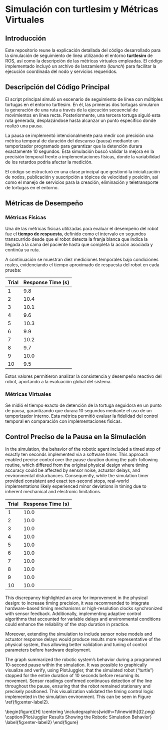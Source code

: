 # Simulación con turtlesim y Métricas Virtuales 

## Introducción

Este repositorio reune la explicación detallada del código desarrollado para la simulación de seguimiento de línea utilizando el entorno **turtlesim** de ROS, así como la descripción de las métricas virtuales empleadas. El código implementado incluyó un archivo de lanzamiento (*launch*) para facilitar la ejecución coordinada del nodo y servicios requeridos.

## Descripción del Código Principal

El script principal simuló un escenario de seguimiento de línea con múltiples tortugas en el entorno turtlesim. En él, las primeras dos tortugas simularon la generación de una ruta a través de la ejecución secuencial de movimientos en línea recta. Posteriormente, una tercera tortuga siguió esta ruta generada, desplazándose hasta alcanzar un punto específico donde realizó una pausa.

La pausa se implementó intencionalmente para medir con precisión una métrica temporal de duración del descanso (pausa) mediante un temporizador programado para garantizar que la detención durara exactamente 10 segundos. Esta simulación buscó validar la mejora en la precisión temporal frente a implementaciones físicas, donde la variabilidad de los retardos podría afectar la medición.

El código se estructuró en una clase principal que gestionó la inicialización de nodos, publicación y suscripción a tópicos de velocidad y posición, así como el manejo de servicios para la creación, eliminación y teletransporte de tortugas en el entorno. 

## Métricas de Desempeño

### Métricas Físicas

Una de las métricas físicas utilizadas para evaluar el desempeño del robot fue el **tiempo de respuesta**, definido como el intervalo en segundos transcurrido desde que el robot detecta la franja blanca que indica la llegada a la cama del paciente hasta que completa la acción asociada y continúa su ruta.

A continuación se muestran diez mediciones temporales bajo condiciones reales, evidenciando el tiempo aproximado de respuesta del robot en cada prueba:

| Trial | Response Time (s) |
|-------|-------------------|
| 1     | 9.8               |
| 2     | 10.4              |
| 3     | 10.1              |
| 4     | 9.6               |
| 5     | 10.3              |
| 6     | 9.9               |
| 7     | 10.2              |
| 8     | 9.7               |
| 9     | 10.0              |
| 10    | 9.5               |


Estos valores permitieron analizar la consistencia y desempeño reactivo del robot, aportando a la evaluación global del sistema.

### Métricas Virtuales

Se midió el tiempo exacto de detención de la tortuga seguidora en un punto de pausa, garantizando que durara 10 segundos mediante el uso de un temporizador interno. Esta métrica permitió evaluar la fidelidad del control temporal en comparación con implementaciones físicas.

## Control Preciso de la Pausa en la Simulación

In the simulation, the behavior of the robotic agent included a timed stop of exactly ten seconds implemented via a software timer. This approach enabled precise control over the pause duration during the path-following routine, which differed from the original physical design where timing accuracy could be affected by sensor noise, actuator delays, and environmental disturbances. Consequently, while the simulation timer provided consistent and exact ten-second stops, real-world implementations likely experienced minor deviations in timing due to inherent mechanical and electronic limitations.

| Trial | Response Time (s) |
|-------|-------------------|
| 1     | 10.0              |
| 2     | 10.0              |
| 3     | 10.0              |
| 4     | 10.0              |
| 5     | 10.0              |
| 6     | 10.0              |
| 7     | 10.0              |
| 8     | 10.0              |
| 9     | 10.0              |
| 10    | 10.0              |


This discrepancy highlighted an area for improvement in the physical design: to increase timing precision, it was recommended to integrate hardware-based timing mechanisms or high-resolution clocks synchronized with sensor feedback. Additionally, implementing adaptive control algorithms that accounted for variable delays and environmental conditions could enhance the reliability of the stop duration in practice.

Moreover, extending the simulation to include sensor noise models and actuator response delays would produce results more representative of the physical system, thus allowing better validation and tuning of control parameters before hardware deployment.

The graph summarized the robotic system’s behavior during a programmed 10-second pause within the simulation. It was possible to graphically visualize and verify, using PlotJuggler, that the simulated robot (“turtle”) stopped for the entire duration of 10 seconds before resuming its movement. Sensor readings confirmed continuous detection of the line throughout the pause, ensuring that the robot remained stationary and precisely positioned. This visualization validated the timing control logic implemented in the simulation environment. This can be seen in Figure \ref{fig:enter-label2}.

\begin{figure}[H]
    \centering
    \includegraphics[width=1\linewidth]{I2.png}
    \caption{PlotJuggler Results Showing the Robotic Simulation Behavior}
    \label{fig:enter-label2}
\end{figure}

